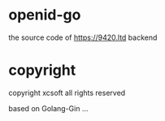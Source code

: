 # openid-go

the source code of https://9420.ltd backend

# copyright

copyright xcsoft all rights reserved
 
based on Golang-Gin ...
